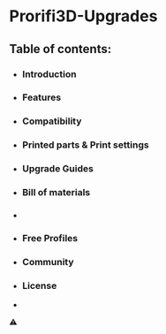 # Prorifi3D-Upgrades

## Table of contents:
- ### Introduction
- ### Features
- ### Compatibility
- ### Printed parts & Print settings
- ### Upgrade Guides
- ### Bill of materials
- ### 
- ### Free Profiles
- ### Community
- ### License
- 

:warning:
